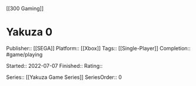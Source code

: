 [[300 Gaming]]

# Yakuza 0

Publisher:: [[SEGA]]
Platform:: [[Xbox]]
Tags:: [[Single-Player]]
Completion:: #game/playing

Started:: 2022-07-07
Finished:: 
Rating:: 

Series:: [[Yakuza Game Series]]
SeriesOrder:: 0